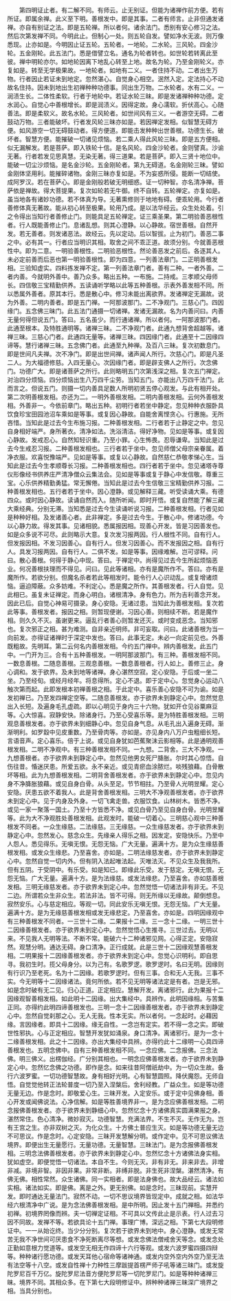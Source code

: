 <!-- { "loadSidebar": true } -->
　　第四明证止者。有二解不同。有师云。止无别证。但能为诸禅作前方便。若有所证。即属余禅。此义至下明。善根发中。即是其事。二者有师言。止非但通发诸禅。亦自有别证之法。即是五轮禅。所以者何。诸余法门。悉别有安心修习之法。然后次第发禅不同。今明此止。但制心一处。则五轮自发。譬如净水无波。则万像悉现。止亦如是。今明因止证五轮。五轮者。一地轮。二水轮。三风轮。四金沙轮。五金刚轮。此五法门。悉是借譬立名。通名为轮者转也。如世轮若转离此至彼。禅中明轮亦尔。如地轮因离下地乱心转至上地。故名为轮。乃至金刚轮义。亦复如是。转至无学极果故。一地轮者。如地有二义。一者住持不动。二者出生万物。行者因止若证未到地定。忽然湛心。自觉身心相空。泯然入定。定法持心不动故名住持。因未到地出生初禅种种功德事。同出生万物。二水轮者。水有二义。一润渍生长。二体性柔软。行者于地轮中。若证水轮三昧。即是发诸禅种种功德。定水润心。自觉心中善根增长。即是润渍义。因得定故。身心濡软。折伏高心。心随善法。即是柔软义。故名水轮。三风轮者。如世间风有三义。一者游空无碍。二者鼓动万物。三者能破坏。行者发风轮三昧亦如是。若因禅定发相。似智慧无碍方便。如风游空一切无碍鼓动者。得方便道。即能击发种种出世善根。功德生长。破坏者。智慧方便。能摧破一切诸见烦恼。若二乘人得此风轮三昧。即是五方便相。似无漏解发。若是菩萨。即入铁轮十信。是名风轮。四金沙轮者。金则譬真。沙谕无著。行者若发见思真慧。无染无著。得三道果。若是菩萨。即入三贤十地位中。能破一切尘沙烦恼。是名金沙轮。五金刚轮者。第九无碍道。名金刚轮三昧。譬如金刚体坚用利。能摧碎诸物。金刚三昧亦复如是。不为妄惑所侵。能断一切结使。成阿罗汉。若在菩萨心。即是金刚般若破无明细惑。证一切种智。亦名清净禅。菩萨依是禅故。得大菩提果。复次如轮若无牛御。终不自转。五轮禅定。亦复如是。虽当地各有诸妙功德。若不体真为导。无著熏修则于地地有碍。便乖轮用。今行者善修体真无著故。能从初心转至极果。轮用乃成。是以法华经云。众生处处着。引之令得出当知行者善修止门。则能具足五轮禅定。证三乘圣果。第二明验善恶根性者。行人既能善修止门。息诸乱想。则其心澄静。以心静故。宿世善根。自然开发。若无善者。则发诸恶法。故经云。先以定动。后以智拔。止为初门。善恶二事之中。必有其一。行者应当明识其相。取舍之间不乖正道。故须分别。今就善恶根性中。即为二意。一明验善根性。二明验恶根性。然论善恶发之前后。各逐其人。未必定前善而后恶也第一明验善根性。即为四意。一列善法章门。二正明善根发相。三验知虚实。四料拣发禅不定。第一列善法章门者。善有二种。一者外善。二者内善。今就明外善中。善乃众多。略出五种。一布施。二持戒。三孝顺父母师长。四信敬三宝精勤供养。五读诵听学略以此等五种善根。示表外善发相不同。所以悉属外善者。原其本行。悉是散心中。修习未能出离欲界。发诸禅定无漏故。说为外善。二明内善者。即是五门禅。一阿那波那门。二不净观门。三慈心门。四因缘门。五念佛三昧门。此五法门通摄一切诸禅。发诸无漏故。名为内善问曰。内善无量何得但说五门。答曰。五名虽少。而行通诸禅。所以者何。一阿那波那门者。此通至根本。及特胜通明等。诸禅三昧。二不净观门者。此通九想背舍超越等。诸禅三昧。三慈心门者。此通四无量等。诸禅三昧。四因缘门者。此通至十二因缘四谛等。慧行诸禅三昧。五念佛门者。此通至九种禅。及百八三昧。复次初数息门。即是世间凡夫禅。次不净门。即是出世间禅。诸声闻人所行。次慈心门。即是凡圣二人。为大福德修慈。入四无量心。次因缘门者。即是辟支佛人之所行。次念佛门。功德广大。即是诸菩萨之所行。此则略明五门次第浅深之相。复次五门禅定。对治四分烦恼。四分烦恼出生八万四千尘劳。当知五门。亦能出八万四千法门。此而言之。但说五门。则摄一切内善具足数人所明初贤五停心观发。与此有相开处。第二次明善根发相。亦还为二。一明外善根发相。二明内善根发相。云何外善根发相。外善非一。今依前章门。略出五种。初明行者若坐中静定。忽见种种衣服卧具饮食珍宝田园池沼车乘如是等事。或复因心静故。自能舍离悭贪心。行惠施。无所吝惜。当知此是过去今生布施习报。二种善根发相。二行者若于止静定之中。忽见自身相好端严。身所著衣。清净如法。洗浴清洁。得好净物。见如是等事。或复因心静故。发戒忍心。自然知轻识重。乃至小罪。心生怖畏。忍辱谦卑。当知此是过去今生戒忍习报。二种善根发相也。三行者若于坐中。忽见师僧父母宗亲眷属。着净衣服。欢喜悦豫端严。见如是等事。或复以心静故。自然慈仁恭敬孝悌心生。当知此是过去今生孝顺尊长习报。二种善根发相也。四行者若于坐中。忽见诸塔寺尊仪形像经书供养庄严清净僧众云集法会。见如是等事或复于静心中发信敬。尊重三宝。心乐供养精勤勇猛。常无懈倦。当知此是过去今生信敬三宝精勤供养习报。二种善根发相也。五行者若于坐中。因心澄静。或见解释三藏。听受读诵大乘。有德四众。或时因心静故。读诵自然而入。随所听闻。即时开悟。或复自然能了解三藏大乘经典。分别无滞。当知悉是过去今生读诵听说习报。二种善根发相。行者见如是种种好相。及发诸善心者。此非禅定。多是过去今生。于散心中。修诸功德。今以心静力故。得发其事。见诸相貌。悉属报因相。现善心开发。皆是习因善发也。如是众多说不可尽。此则略示大意。复次发习报两因。行人根性不同。自有行人。但发报因相。不发习因善心。自有行人。但发习因善心。而不发报因之相。自有行人。具发习报两因。自有行人。二俱不发。如是等事。因缘难解。岂可谬释。问曰。散心善根。何得于静心中现。答曰。于禅定中。尚得见过去今生所起烦恼恶业。何况善根扶理而不得见。问曰。见此等诸相。亦有是魔所作不。答曰。亦有是魔所作。若欲分别。但魔名杀者若此等相发时。能令行人心识动乱。或复增诸烦恼。逼迫障蔽。众多妨难。不利定心。悉是魔之所作。其善根发者。行人自觉。见此相已。虽复未证禅定。而身心明白。诸根清净。身有色力。所为吉利善念开发。因此已后。自觉心神易可摄录。身心安隐。无诸过患。当知此为善根发相。复次若此等事。善根发者。报因之相。则暂现便谢。习因心善。则相续不断。若是魔作相。则久久不灭。虽谢更来。逼乱行者善心则暂发还灭。或时变成恶念。当知邪也。复次邪正之相。甚为难测。自非亲近明师。非可妄取。问曰。此诸善根为当一向前发。亦得证诸禅时于深定中发也。答曰。此事无定。未必一向定前见也。外善既粗故。先明耳。第二云何名内善根发相。今约五门禅中。辨内善根发。此五门中。一门开为三。合有十五种善根发。一明阿那波那门。有三种。善根发相不同。一数息善根。二随息善根。三观息善根。一数息善根者。行人如上。善修三止。身心调和。发于欲界。及未到地等诸禅。身心湛然空寂。定心安隐。于后或一坐二坐。乃至经旬。或经月经年。将息得所。定心不退。即于定中心。忽觉身心运动八触次第而起。此即发根本初禅善根之相。于此定中。喜乐善心安隐不可为谕。如是发初禅已。乃至发四禅定空等。二随息善根发。亦于欲界未到静定心中。忽然觉息出入长短。及遍身毛孔虚疏。即以心明见于身内三十六物。犹如开仓见谷粟麻豆等。心大惊喜。寂静安快。除诸身行。乃至心受喜乐等。是为特胜善根发相。三明观息善根发者。亦于欲界未到细静心中。忽见自身气息。从毛孔出入遍身无碍。渐渐明利。如罗縠中见皮重数。乃至骨肉等。亦如是。亦见身内八万户虫粗细长短。言语音声。定心喜乐。倍于上说。或见自身犹如芭蕉聚沫云影相等。此是通明观善根发相。二明不净观中。有三种善根发相不同。一九想。二背舍。三大不净观。一九想善根者。亦于欲界未到静定心中。忽然见他男女死尸胮胀。尔时其心惊悟。自伤往昔。惛迷厌患。所爱五欲。永不亲近。或见青瘀血涂脓烂。啖残狼藉。白骨散坏等相。此为九想善根发相。二明背舍善根发者。亦于欲界未到静定心中。忽见内身不净胮胀狼藉。或见自身白骨。从头至足。节节相拄。乃至骨人光明昱耀。定心安隐。厌患五欲不着我人。此是背舍善根发相。三明大不净观善根发者。亦于欲界未到定心中。见于内身及外身。一切飞禽走兽。衣服饮食。山林树木。皆悉不净。或见一家一聚落一国土。乃至十方皆悉不净。或见白骨乃至见自身白骨。光明昱耀等。此为大不净观胜处善根发相。此观发时。能破一切着心。三明慈心观中三种善根发不同者。一众生缘慈。二法缘慈。三无缘慈。一众生缘慈发者。亦于欲界未到静定心中。忽然发心。慈念众生。先缘亲人得乐之相。因发定。安隐快乐。乃至中人怨人。悉见得乐。无嗔无恨。无怨无恼。广大无量。遍满十方。是为众生缘慈善根发相。或发众生缘悲。乃至喜舍。亦如是。二明法缘慈发者。亦于欲界未到静定心中。忽然自觉一切内外。但有阴入法起唯法起。灭唯法灭。不见众生及我我所。但有五阴。于受阴中。有乐受。如是知已。即缘此乐受。发于慈定。无嗔无恨。无怨无恼。广大无量。遍满十方。是为法缘慈。或发法缘悲。乃至喜舍。亦如慈善根发相。三明无缘慈发者。亦于欲界未到定心中。忽然觉悟一切诸法非有非无。不见二边。所谓若众生非众生。若法非法。皆不可得。则无所缘以无缘故。颠倒想息。寂然安乐。心与慈定相应。等观一切。同此安乐无嗔无恨。无怨无恼。广大无量。遍满十方。是为无缘慈善根发相或发无缘悲定。乃至喜舍。亦如是。四明因缘观中有三种善根发不同者。一三世十二缘。二果报十二缘。三一念十二缘。一明三世十二因缘善根发者。亦于欲界未到定心中。忽然觉悟心生推寻。三世过去。无明以来。不见我人无明等法。不断不常。能破六十二种诸邪见网。心得正定。安隐寂然。观慧分明。通达无碍。身口清净。正行成就。此是三世十二因缘观慧善根发相。二明果报十二因缘善根发者。亦于欲界未到定心中。忽觉心识明利。即自思寻。我初生时。揽父母身分。以为己有。名歌罗逻。歌罗逻时。名曰无明。因缘则有行识乃至老死。名为十二因缘。若歌罗逻时。但有三事。合和无人无我。三事不实。今无明等十二因缘诸法。竟何所依。若不见无明等诸法定是有者。岂是无邪。如是念时破有无二见。归心正道。正定相应。慧解开发。离诸邪行。此为果报十二因缘观智善相发相。如此明十二因缘。出大集经中。具辨作。此明因缘相。与苦集正同。亦得约此明四谛善根发也。三明一念十二因缘善根发者。亦于欲界未到静定心中。忽然自觉刹那之心。无人无我。性本无实。所以者何。一念起时。必藉因缘。言因缘者。即具十二因缘。缘无自性。一念岂有定实。若不得一念之实。即破世性邪执。心与正定相应。智慧开发犹如涌泉。身口清净。离诸邪行。是为一念十二缘善根发相。此之十二因缘。亦出大集经中具辨。亦得约此十二缘明一心具四谛善根发也。五明念佛中。自有三种善根发相不同。一念应佛。二念报佛。三念法佛。明三佛义。出楞伽经。广分别其相也。一明念应佛善根发者。亦于欲界未到静定心中。忽然忆念佛之功德。即作是念。如来往昔阿僧祇劫中。为一切众生故。备行六波罗蜜。一切功德智慧故。身有相好光明。心有智慧圆照。降伏魔怨。无师自悟。自觉觉他转正法轮普度一切乃至入涅槃后。舍利经教。广益众生。如是等功德无量无边。作是念时。即敬爱心生。三昧开发。入定安乐。或于定中见佛身相。善心开发或闻佛说法。心净信解。如是等胜善境界非一。是为念应佛善根发相。二明念报佛善根发者。亦于欲界未到静细心中。忽然忆念十方诸佛真实圆满果报之身。湛然常住。色心清净。微妙寂灭。功德智慧。充满法界。不生不灭。无作无为。岂有王宫之生。亦非双树之灭。为化众生。十方佛土普应生灭。如是等功德无量无边不可思议。作是念时。心定安隐。三昧开发慧解分明。或作定中。见不可思议佛法境界。即便出生无量愿行。无量功德。无量智慧。三昧法门。是为念报佛善根发相。三明念法佛善根发者。亦于欲界未到静定心中。忽然忆念十方诸佛法身实相。犹如虚空。即便觉悟一切诸法。本自不生。今则无灭。非有非无。非来非去。非增非减。非境非智。非因非果。非常非断。非缚非脱。非生死非涅槃。湛然清净。有佛无佛。相性常然。众生诸佛。同一实相者。即是法身佛也。故大品经云。诸法如实相。诸法如实。即是佛。离是之外。更无别佛。如是念时。三昧现前。实慧开发。即时通达无量法门。寂然不动。一切不思议境界皆现定中。成就之相。如法华经六根清净中广说。是为念法佛善根发相。是中所明。因止发十五门禅相。并悉约初禅。初境界罔像而辨。夫一切禅定证相。不可具以文传此止是示表。行人过去习因不同故。发禅不等。若欲具论十五门禅。事理广博。深远之相。下第七大段明修证中。一一从始讫终。当少分分别。复次若于欲界未到地中。身心澄静。或发无常苦无我不净世间可厌患食不净死断离尽等想。或发念佛法僧戒舍天等念。或发念处正勤如意根力觉道等。或发空无相无作四谛十六行等观。或发六波罗蜜四摄四辩等。种种诸行愿功德。或发天耳他心宿命等诸神通。或发内空外空内外空乃至无法有法空等十八空。或发自性禅十力种性三摩跋提首楞严师子吼等诸三昧门。或发旋陀罗尼百千万亿。旋陀罗尼法音方便陀罗尼等一切陀罗尼门。如是等种种诸禅三昧。境界不同。其相众多。在下第七大段明修证中。辨种种诸禅三昧深广境界之相。当具分别也。
